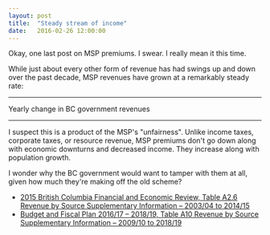 ```yaml
---
layout: post
title:  "Steady stream of income"
date:   2016-02-26 12:00:00
---
```


Okay, one last post on MSP premiums. I swear. I really mean it this time.

While just about every other form of revenue has had swings up and down over the past decade, MSP revenues have grown at a remarkably steady rate:

* * *

<div class="bcrevTitle">Yearly change in BC government revenues</div>

<div id="bcrevChart" class="chart"></div>
<div id="bcrevTip" class="hidden">
	<p class="tipTitle"><span id="bcrevName"></span></p>
	<p class="tipInfo"><span id="bcrevVal"></span></p>
</div>

* * *

I suspect this is a product of the MSP's "unfairness". Unlike income taxes, corporate taxes, or resource revenue, MSP premiums don't go down along with economic downturns and decreased income. They increase along with population growth.

I wonder why the BC government would want to tamper with them at all, given how much they're making off the old scheme?

- [2015 British Columbia Financial and Economic Review, Table A2.6 Revenue by Source Supplementary Information – 2003/04 to 2014/15](http://www.fin.gov.bc.ca/tbs/F&Ereview15.pdf)
- [Budget and Fiscal Plan 2016/17 – 2018/19, Table A10 Revenue by Source Supplementary Information – 2009/10 to 2018/19](http://bcbudget.gov.bc.ca/2016/bfp/2016_Budget_and_Fiscal_Plan.pdf)

<style>{% include 2016/02/bcrev.css %}</style>
<script src="http://d3js.org/d3.v3.min.js"></script>
<script>{% include 2016/02/bcrev.js %}</script>